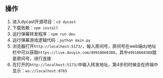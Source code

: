 ## 操作
1. 进入dycast开源项目：`cd dycast`
2. 下载依赖：`npm install`
3. 运行弹幕转发程序：`npm run dev`
4. 运行弹幕游戏逻辑代码：`python main.py`
5. 浏览器打开`http://localhost:5173/`，输入房间号，房间号在web端dy地址栏中可以获取`https://live.douyin.com/49910668388`，其中`49910668388`就是房间号，进行连接
6. 在打开的`http://localhost:5173/`中输入转发地址，第4步的时候会在终端中显示：`ws://localhost:8765`
